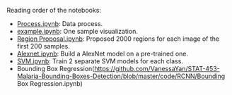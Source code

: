 Reading order of the notebooks:

- [Process.ipynb](https://github.com/VanessaYan/STAT-453-Malaria-Bounding-Boxes-Detection/blob/master/code/RCNN/Process.ipynb): Data process.
- [example.ipynb](https://github.com/VanessaYan/STAT-453-Malaria-Bounding-Boxes-Detection/blob/master/code/RCNN/example.ipynb): One sample visualization.
- [Region Proposal.ipynb](https://github.com/VanessaYan/STAT-453-Malaria-Bounding-Boxes-Detection/blob/master/code/RCNN/Region_Proposal.ipynb): Proposed 2000 regions for each image of the first 200 samples. 
- [Alexnet.ipynb](https://github.com/VanessaYan/STAT-453-Malaria-Bounding-Boxes-Detection/blob/master/code/RCNN/Alexnet.ipynb): Build a AlexNet model on a pre-trained one.
- [SVM.ipynb](https://github.com/VanessaYan/STAT-453-Malaria-Bounding-Boxes-Detection/blob/master/code/RCNN/SVM.ipynb): Train 2 separate SVM models for each class.
- Bounding Box Regression(https://github.com/VanessaYan/STAT-453-Malaria-Bounding-Boxes-Detection/blob/master/code/RCNN/Bounding Box Regression.ipynb)
